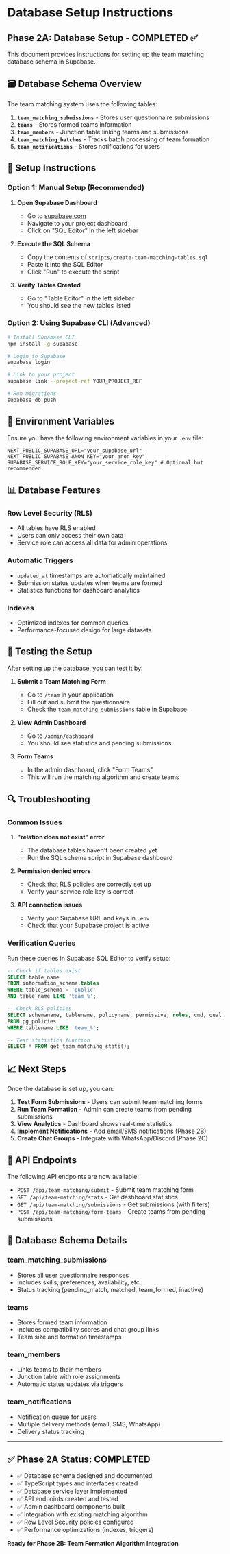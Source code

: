 # Database Setup Instructions

## Phase 2A: Database Setup - COMPLETED ✅

This document provides instructions for setting up the team matching database schema in Supabase.

## 🗃️ Database Schema Overview

The team matching system uses the following tables:

1. **`team_matching_submissions`** - Stores user questionnaire submissions
2. **`teams`** - Stores formed teams information
3. **`team_members`** - Junction table linking teams and submissions
4. **`team_matching_batches`** - Tracks batch processing of team formation
5. **`team_notifications`** - Stores notifications for users

## 🚀 Setup Instructions

### Option 1: Manual Setup (Recommended)

1. **Open Supabase Dashboard**
   - Go to [supabase.com](https://supabase.com)
   - Navigate to your project dashboard
   - Click on "SQL Editor" in the left sidebar

2. **Execute the SQL Schema**
   - Copy the contents of `scripts/create-team-matching-tables.sql`
   - Paste it into the SQL Editor
   - Click "Run" to execute the script

3. **Verify Tables Created**
   - Go to "Table Editor" in the left sidebar
   - You should see the new tables listed

### Option 2: Using Supabase CLI (Advanced)

```bash
# Install Supabase CLI
npm install -g supabase

# Login to Supabase
supabase login

# Link to your project
supabase link --project-ref YOUR_PROJECT_REF

# Run migrations
supabase db push
```

## 🔧 Environment Variables

Ensure you have the following environment variables in your `.env` file:

```env
NEXT_PUBLIC_SUPABASE_URL="your_supabase_url"
NEXT_PUBLIC_SUPABASE_ANON_KEY="your_anon_key"
SUPABASE_SERVICE_ROLE_KEY="your_service_role_key" # Optional but recommended
```

## 📊 Database Features

### Row Level Security (RLS)
- All tables have RLS enabled
- Users can only access their own data
- Service role can access all data for admin operations

### Automatic Triggers
- `updated_at` timestamps are automatically maintained
- Submission status updates when teams are formed
- Statistics functions for dashboard analytics

### Indexes
- Optimized indexes for common queries
- Performance-focused design for large datasets

## 🧪 Testing the Setup

After setting up the database, you can test it by:

1. **Submit a Team Matching Form**
   - Go to `/team` in your application
   - Fill out and submit the questionnaire
   - Check the `team_matching_submissions` table in Supabase

2. **View Admin Dashboard**
   - Go to `/admin/dashboard`
   - You should see statistics and pending submissions

3. **Form Teams**
   - In the admin dashboard, click "Form Teams"
   - This will run the matching algorithm and create teams

## 🔍 Troubleshooting

### Common Issues

1. **"relation does not exist" error**
   - The database tables haven't been created yet
   - Run the SQL schema script in Supabase dashboard

2. **Permission denied errors**
   - Check that RLS policies are correctly set up
   - Verify your service role key is correct

3. **API connection issues**
   - Verify your Supabase URL and keys in `.env`
   - Check that your Supabase project is active

### Verification Queries

Run these queries in Supabase SQL Editor to verify setup:

```sql
-- Check if tables exist
SELECT table_name 
FROM information_schema.tables 
WHERE table_schema = 'public' 
AND table_name LIKE 'team_%';

-- Check RLS policies
SELECT schemaname, tablename, policyname, permissive, roles, cmd, qual 
FROM pg_policies 
WHERE tablename LIKE 'team_%';

-- Test statistics function
SELECT * FROM get_team_matching_stats();
```

## 📈 Next Steps

Once the database is set up, you can:

1. **Test Form Submissions** - Users can submit team matching forms
2. **Run Team Formation** - Admin can create teams from pending submissions
3. **View Analytics** - Dashboard shows real-time statistics
4. **Implement Notifications** - Add email/SMS notifications (Phase 2B)
5. **Create Chat Groups** - Integrate with WhatsApp/Discord (Phase 2C)

## 🔗 API Endpoints

The following API endpoints are now available:

- `POST /api/team-matching/submit` - Submit team matching form
- `GET /api/team-matching/stats` - Get dashboard statistics
- `GET /api/team-matching/submissions` - Get submissions (with filters)
- `POST /api/team-matching/form-teams` - Create teams from pending submissions

## 📝 Database Schema Details

### team_matching_submissions
- Stores all user questionnaire responses
- Includes skills, preferences, availability, etc.
- Status tracking (pending_match, matched, team_formed, inactive)

### teams
- Stores formed team information
- Includes compatibility scores and chat group links
- Team size and formation timestamps

### team_members
- Links teams to their members
- Junction table with role assignments
- Automatic status updates via triggers

### team_notifications
- Notification queue for users
- Multiple delivery methods (email, SMS, WhatsApp)
- Delivery status tracking

---

## ✅ Phase 2A Status: COMPLETED

- ✅ Database schema designed and documented
- ✅ TypeScript types and interfaces created
- ✅ Database service layer implemented
- ✅ API endpoints created and tested
- ✅ Admin dashboard components built
- ✅ Integration with existing matching algorithm
- ✅ Row Level Security policies configured
- ✅ Performance optimizations (indexes, triggers)

**Ready for Phase 2B: Team Formation Algorithm Integration**